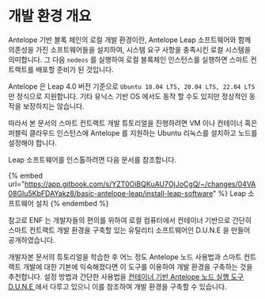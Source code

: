 # 개발 환경 개요

Antelope 기반 블록 체인의 로컬 개발 환경이란, Antelope Leap 소프트웨어와 함께 의존성을 가진 소프트웨어들을 설치하여, 시스템 요구 사항을 충족시킨 로컬 시스템을 의미합니다. 그 다음 `nodeos` 를 실행하여 로컬 블록체인 인스턴스를 실행하면 스마트 컨트랙트를 배포할 준비가 된 것입니다.

Antelope 은 Leap 4.0 버전 기준으로 `Ubuntu 18.04 LTS, 20.04 LTS, 22.04 LTS` 만 정식으로 지원합니다. 기타 유닉스 기반 OS 에서도 동작 할 수도 있지만 정상적인 동작을 보장하지는 않습니다.

따라서 본 문서의 스마트 컨트랙트 개발 튜토리얼을 진행하려면 VM 이나 컨테이너 혹은 퍼블릭 클라우드 인스턴스에 Antelope 를 지원하는 Ubuntu 리눅스를 설치하고 노드를 설정해야 합니다.

Leap 소프트웨어를 인스톨하려면 다음 문서를 참조합니다.

{% embed url="https://app.gitbook.com/s/YZT0OiBQKuAU7OjJoCgQ/~/changes/04VA08GIu5KbFDAYakz8/basic-antelope-leap/install-leap-software" %}
Leap 소프트웨어 설치
{% endembed %}

참고로 ENF 는 개발자들의 편의를 위하여 로컬 컴퓨터에서 컨테이너 기반으로 간단히 스마트 컨트랙트 개발 환경을 구축할 있는 유틸리티 소프트웨어인 D.U.N.E 을 만들어 공개하였습니다.

개발자본 문서의 튜토리얼을 학습한 후 어느 정도 Antelope 노드 사용법과 스마트 컨트랙트 개발에 대한 기본에 익숙해졌다면 이 도구를 이용하여 개발 환경을 구축하는 것을 추천합니다. 설정 방법과 간단한 사용법을 [컨테이너 기반 Antelope 노드 실행 도구 D.U.N.E ](../smart-contract-advanced/antelope-leap-dune/)에서 다루고 있으니 이를 참조하여 개발 환경을 구축할 수 있습니다.
